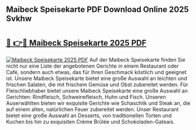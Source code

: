 ## Maibeck Speisekarte PDF Download Online 2025 Svkhw

# <h2><a href="http://gc7z6o.nevu.top/?p=Maibeck+Speisekarte">🔗 👉🔴 Maibeck Speisekarte 2025 PDF</a></h2>

[![Maibeck Speisekarte 2025 PDF](https://i.imgur.com/dBaPXMq.png)](http://gc7z6o.nevu.top/?p=Maibeck+Speisekarte)
Auf der Maibeck Speisekarte finden Sie nicht nur eine Liste der angebotenen Gerichte in einem Restaurant oder Café, sondern auch etwas, das für Ihren Geschmack köstlich und geeignet ist. Unsere Maibeck Speisekarte bietet eine große Auswahl an leichten und frischen Salaten, die mit frischem Gemüse und Obst zubereitet werden. Für Fleischliebhaber bietet unsere Maibeck Speisekarte eine große Auswahl an Gerichten: Rindfleisch, Schweinefleisch, Huhn und Fisch. Unseren Auserwählten bieten wir exquisite Gerichte wie Schaschlik und Steak an, die auf einem alten, natürlichen Feuer zubereitet werden. Unser Restaurant bietet eine große Auswahl an Desserts, von traditionellen Torten und Kuchen bis hin zu exquisiten Crème Brûlée und Schokoladen-Gateais.
